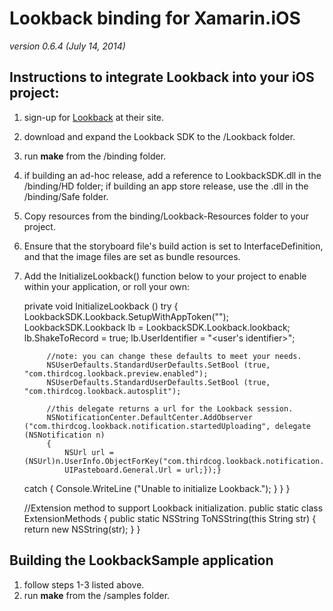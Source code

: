 Lookback binding for Xamarin.iOS
====================

_version 0.6.4 (July 14, 2014)_

## Instructions to integrate Lookback into your iOS project:

1. sign-up for [Lookback](http://www.lookback.io/) at their site. 
2. download and expand the Lookback SDK to the /Lookback folder. 
3. run **make** from the /binding folder.
4. if building an ad-hoc release, add a reference to LookbackSDK.dll in the /binding/HD folder; if building an app store release, use the .dll in the /binding/Safe folder.
5. Copy resources from the binding/Lookback-Resources folder to your project.
6. Ensure that the storyboard file's build action is set to InterfaceDefinition, and that the image files are set as bundle resources.
7. Add the InitializeLookback() function below to your project to enable within your application, or roll your own:

	private void InitializeLookback ()
		try {
			LookbackSDK.Lookback.SetupWithAppToken("<your Lookback token>");
			LookbackSDK.Lookback lb = LookbackSDK.Lookback.lookback;
			lb.ShakeToRecord = true;
			lb.UserIdentifier = "<user's identifier>";

			//note: you can change these defaults to meet your needs.
			NSUserDefaults.StandardUserDefaults.SetBool (true, "com.thirdcog.lookback.preview.enabled");
			NSUserDefaults.StandardUserDefaults.SetBool (true, "com.thirdcog.lookback.autosplit");

			//this delegate returns a url for the Lookback session.
			NSNotificationCenter.DefaultCenter.AddObserver ("com.thirdcog.lookback.notification.startedUploading", delegate (NSNotification n) 
			{
				NSUrl url =		(NSUrl)n.UserInfo.ObjectForKey("com.thirdcog.lookback.notification.startedUploading.destinationURL".ToNSString());
				UIPasteboard.General.Url = url;});}

	catch { 
		Console.WriteLine ("Unable to initialize Lookback.");
			}
		}
}

	//Extension method to support Lookback initialization.
	public static class ExtensionMethods
	{
		public static NSString ToNSString(this String str)
			{
				return new NSString(str);
			}
	}

## Building the LookbackSample application
1. follow steps 1-3 listed above.
2. run **make** from the /samples folder.